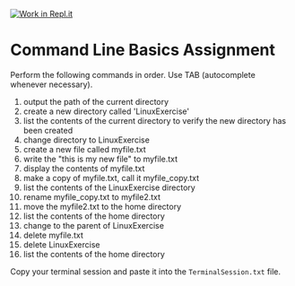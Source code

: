 [![Work in Repl.it](https://classroom.github.com/assets/work-in-replit-14baed9a392b3a25080506f3b7b6d57f295ec2978f6f33ec97e36a161684cbe9.svg)](https://classroom.github.com/online_ide?assignment_repo_id=3663579&assignment_repo_type=AssignmentRepo)
# Command Line Basics Assignment

Perform the following commands in order. Use TAB (autocomplete whenever necessary).  

1. output the path of the current directory
2. create a new directory called 'LinuxExercise'
3. list the contents of the current directory to verify the new directory has been created
4. change directory to LinuxExercise
5. create a new file called myfile.txt
6. write the "this is my new file" to myfile.txt
7. display the contents of myfile.txt
8. make a copy of myfile.txt, call it myfile_copy.txt
9. list the contents of the LinuxExercise directory
10. rename myfile_copy.txt to myfile2.txt
11. move the myfile2.txt to the home directory
12. list the contents of the home directory
13. change to the parent of LinuxExercise
14. delete myfile.txt
15. delete LinuxExercise
16. list the contents of the home directory


Copy your terminal session and paste it into the `TerminalSession.txt` file.
